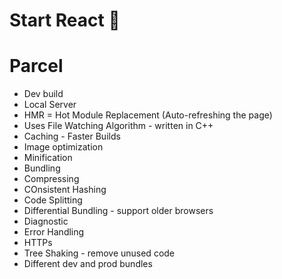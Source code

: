 # Start React 🚀

# Parcel

- Dev build
- Local Server
- HMR = Hot Module Replacement (Auto-refreshing the page)
- Uses File Watching Algorithm - written in C++
- Caching - Faster Builds
- Image optimization
- Minification
- Bundling
- Compressing
- COnsistent Hashing
- Code Splitting
- Differential Bundling - support older browsers
- Diagnostic
- Error Handling
- HTTPs
- Tree Shaking - remove unused code
- Different dev and prod bundles
